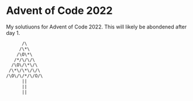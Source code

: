 # Advent of Code 2022

My solutiuons for Advent of Code 2022. This will likely be abondened after day 1.

```txt
      /\
     /\*\
    /\O\*\
   /*/\/\/\
  /\O\/\*\/\
 /\*\/\*\/\/\
/\O\/\/*/\/O/\
      ||
      ||
      ||
```
